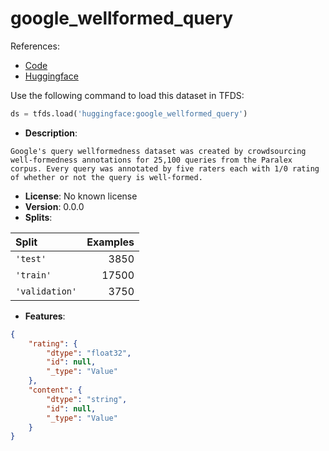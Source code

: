 # google_wellformed_query

References:

*   [Code](https://github.com/huggingface/datasets/blob/master/datasets/google_wellformed_query)
*   [Huggingface](https://huggingface.co/datasets/google_wellformed_query)



Use the following command to load this dataset in TFDS:

```python
ds = tfds.load('huggingface:google_wellformed_query')
```

*   **Description**:

```
Google's query wellformedness dataset was created by crowdsourcing well-formedness annotations for 25,100 queries from the Paralex corpus. Every query was annotated by five raters each with 1/0 rating of whether or not the query is well-formed.
```

*   **License**: No known license
*   **Version**: 0.0.0
*   **Splits**:

Split  | Examples
:----- | -------:
`'test'` | 3850
`'train'` | 17500
`'validation'` | 3750

*   **Features**:

```json
{
    "rating": {
        "dtype": "float32",
        "id": null,
        "_type": "Value"
    },
    "content": {
        "dtype": "string",
        "id": null,
        "_type": "Value"
    }
}
```


